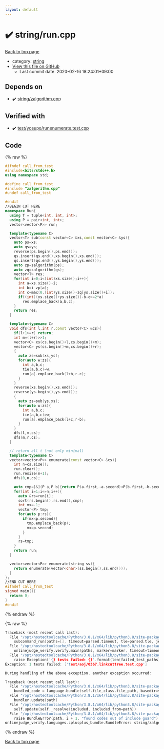 ```yaml
---
layout: default
---
```


<!-- mathjax config similar to math.stackexchange -->
<script type="text/javascript" async
  src="https://cdnjs.cloudflare.com/ajax/libs/mathjax/2.7.5/MathJax.js?config=TeX-MML-AM_CHTML">
</script>
<script type="text/x-mathjax-config">
  MathJax.Hub.Config({
    TeX: { equationNumbers: { autoNumber: "AMS" }},
    tex2jax: {
      inlineMath: [ ['$','$'] ],
      processEscapes: true
    },
    "HTML-CSS": { matchFontHeight: false },
    displayAlign: "left",
    displayIndent: "2em"
  });
</script>

<script type="text/javascript" src="https://cdnjs.cloudflare.com/ajax/libs/jquery/3.4.1/jquery.min.js"></script>
<script src="https://cdn.jsdelivr.net/npm/jquery-balloon-js@1.1.2/jquery.balloon.min.js" integrity="sha256-ZEYs9VrgAeNuPvs15E39OsyOJaIkXEEt10fzxJ20+2I=" crossorigin="anonymous"></script>
<script type="text/javascript" src="../../assets/js/copy-button.js"></script>
<link rel="stylesheet" href="../../assets/css/copy-button.css" />


# :heavy_check_mark: string/run.cpp

<a href="../../index.html">Back to top page</a>

* category: <a href="../../index.html#b45cffe084dd3d20d928bee85e7b0f21">string</a>
* <a href="{{ site.github.repository_url }}/blob/master/string/run.cpp">View this file on GitHub</a>
    - Last commit date: 2020-02-16 18:24:01+09:00




## Depends on

* :heavy_check_mark: <a href="zalgorithm.cpp.html">string/zalgorithm.cpp</a>


## Verified with

* :heavy_check_mark: <a href="../../verify/test/yosupo/runenumerate.test.cpp.html">test/yosupo/runenumerate.test.cpp</a>


## Code

<a id="unbundled"></a>
{% raw %}
```cpp
#ifndef call_from_test
#include<bits/stdc++.h>
using namespace std;

#define call_from_test
#include "zalgorithm.cpp"
#undef call_from_test

#endif
//BEGIN CUT HERE
namespace Run{
  using T = tuple<int, int, int>;
  using P = pair<int, int>;
  vector<vector<P>> run;

  template<typename C>
  vector<T> sub(const vector<C> &xs,const vector<C> &ys){
    auto ps=xs;
    auto qs=ys;
    reverse(ps.begin(),ps.end());
    qs.insert(qs.end(),xs.begin(),xs.end());
    qs.insert(qs.end(),ys.begin(),ys.end());
    auto zp=zalgorithm(ps);
    auto zq=zalgorithm(qs);
    vector<T> res;
    for(int i=0;i<(int)xs.size();i++){
      int a=xs.size()-i;
      int b=i-zp[a];
      int c=max(0,(int)ys.size()-zq[ys.size()+i]);
      if((int)(xs.size()+ys.size())-b-c>=2*a)
        res.emplace_back(a,b,c);
    }
    return res;
  }

  template<typename C>
  void dfs(int l,int r,const vector<C> &cs){
    if(l+1>=r) return;
    int m=(l+r)>>1;
    vector<C> xs(cs.begin()+l,cs.begin()+m);
    vector<C> ys(cs.begin()+m,cs.begin()+r);
    {
      auto zs=sub(xs,ys);
      for(auto w:zs){
        int a,b,c;
        tie(a,b,c)=w;
        run[a].emplace_back(l+b,r-c);
      }
    }
    reverse(xs.begin(),xs.end());
    reverse(ys.begin(),ys.end());
    {
      auto zs=sub(ys,xs);
      for(auto w:zs){
        int a,b,c;
        tie(a,b,c)=w;
        run[a].emplace_back(l+c,r-b);
      }
    }
    dfs(l,m,cs);
    dfs(m,r,cs);
  }

  // return all t (not only minimal)
  template<typename C>
  vector<vector<P>> enumerate(const vector<C> &cs){
    int n=cs.size();
    run.clear();
    run.resize(n+1);
    dfs(0,n,cs);

    auto cmp=[&](P a,P b){return P(a.first,-a.second)<P(b.first,-b.second);};
    for(int i=1;i<=n;i++){
      auto &rs=run[i];
      sort(rs.begin(),rs.end(),cmp);
      int mx=-1;
      vector<P> tmp;
      for(auto p:rs){
        if(mx<p.second){
          tmp.emplace_back(p);
          mx=p.second;
        }
      }
      rs=tmp;
    }
    return run;
  }

  vector<vector<P>> enumerate(string ss){
    return enumerate(vector<char>(ss.begin(),ss.end()));
  }
};
//END CUT HERE
#ifndef call_from_test
signed main(){
  return 0;
}
#endif

```
{% endraw %}

<a id="bundled"></a>
{% raw %}
```cpp
Traceback (most recent call last):
  File "/opt/hostedtoolcache/Python/3.8.1/x64/lib/python3.8/site-packages/onlinejudge_verify/main.py", line 186, in main
    subcommand_run(paths=[], timeout=parsed.timeout, tle=parsed.tle, jobs=parsed.jobs)
  File "/opt/hostedtoolcache/Python/3.8.1/x64/lib/python3.8/site-packages/onlinejudge_verify/main.py", line 64, in subcommand_run
    onlinejudge_verify.verify.main(paths, marker=marker, timeout=timeout, tle=tle, jobs=jobs)
  File "/opt/hostedtoolcache/Python/3.8.1/x64/lib/python3.8/site-packages/onlinejudge_verify/verify.py", line 133, in main
    raise Exception('{} tests failed: {}'.format(len(failed_test_paths), [str(path.relative_to(pathlib.Path.cwd())) for path in failed_test_paths]))
Exception: 1 tests failed: ['test/aoj/0367.linkcuttree.test.cpp']

During handling of the above exception, another exception occurred:

Traceback (most recent call last):
  File "/opt/hostedtoolcache/Python/3.8.1/x64/lib/python3.8/site-packages/onlinejudge_verify/docs.py", line 347, in write_contents
    bundled_code = language.bundle(self.file_class.file_path, basedir=self.cpp_source_path)
  File "/opt/hostedtoolcache/Python/3.8.1/x64/lib/python3.8/site-packages/onlinejudge_verify/languages/cplusplus.py", line 63, in bundle
    bundler.update(path)
  File "/opt/hostedtoolcache/Python/3.8.1/x64/lib/python3.8/site-packages/onlinejudge_verify/languages/cplusplus_bundle.py", line 182, in update
    self.update(self._resolve(included, included_from=path))
  File "/opt/hostedtoolcache/Python/3.8.1/x64/lib/python3.8/site-packages/onlinejudge_verify/languages/cplusplus_bundle.py", line 151, in update
    raise BundleError(path, i + 1, "found codes out of include guard")
onlinejudge_verify.languages.cplusplus_bundle.BundleError: string/zalgorithm.cpp: line 5: found codes out of include guard

```
{% endraw %}

<a href="../../index.html">Back to top page</a>

